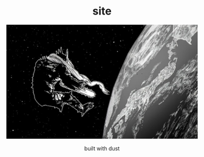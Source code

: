 <h1 align="center">site</h1>
<p align="center">
  <img src="./src/public/assets/images/s-p-a-c-e.jpg" alt="chainsaw man" />
</p>
<p align="center">built with dust</p>
